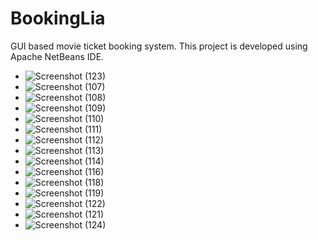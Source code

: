 # BookingLia
GUI based movie ticket booking system.
This project is developed using Apache NetBeans IDE.

- ![Screenshot (123)](https://user-images.githubusercontent.com/76277810/181080993-f4974b61-8440-48a6-8eee-b7812d822c99.png)
- ![Screenshot (107)](https://user-images.githubusercontent.com/76277810/181081042-c767fa6d-cb42-4ede-a4e9-701149348216.png)
- ![Screenshot (108)](https://user-images.githubusercontent.com/76277810/181081426-686bb5c1-9967-4b4b-95cf-ba0800279ca2.png)
- ![Screenshot (109)](https://user-images.githubusercontent.com/76277810/181081441-b5157670-e83f-4239-aed1-6e7b75860899.png)
- ![Screenshot (110)](https://user-images.githubusercontent.com/76277810/181081464-bcc81334-72de-44a5-a77c-f4adb8038804.png)
- ![Screenshot (111)](https://user-images.githubusercontent.com/76277810/181081490-358311fa-d6dc-475b-b067-dad8842dec61.png)
- ![Screenshot (112)](https://user-images.githubusercontent.com/76277810/181081527-341a7cec-c7b5-45c6-bdc8-d61f42d9364a.png)
- ![Screenshot (113)](https://user-images.githubusercontent.com/76277810/181081572-0712db38-4cb0-438e-8740-1f9cea79cf3f.png)
- ![Screenshot (114)](https://user-images.githubusercontent.com/76277810/181081599-333a0906-c082-42a9-9306-62b56ed5cf60.png)
- ![Screenshot (116)](https://user-images.githubusercontent.com/76277810/181081616-b3318b40-587e-47b8-afea-97a7f6de806a.png)
- ![Screenshot (118)](https://user-images.githubusercontent.com/76277810/181081631-21ae647d-ab33-4a6d-8170-b60f698023ac.png)
- ![Screenshot (119)](https://user-images.githubusercontent.com/76277810/181081661-48b3ddd2-13c8-47d1-a2c3-8dd137387718.png)
- ![Screenshot (122)](https://user-images.githubusercontent.com/76277810/181081690-f1d0e0ab-4034-4563-8c91-b9861a914bf2.png)
- ![Screenshot (121)](https://user-images.githubusercontent.com/76277810/181081725-7657fad7-1148-4cde-921f-be39c6fbc692.png)
- ![Screenshot (124)](https://user-images.githubusercontent.com/76277810/181084302-3b68bcc9-0f2a-40a0-99bc-053922ed74e8.png)

